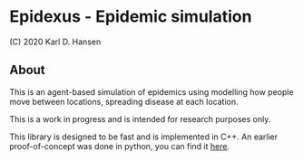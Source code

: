 # Epidexus - Epidemic simulation

(C) 2020 Karl D. Hansen

## About
This is an agent-based simulation of epidemics using modelling how people move between locations, spreading disease at each location.

This is a work in progress and is intended for research purposes only.

This library is designed to be fast and is implemented in C++. An earlier proof-of-concept was done in python, you can find it [here](https://github.com/kdhansen/epidexus).